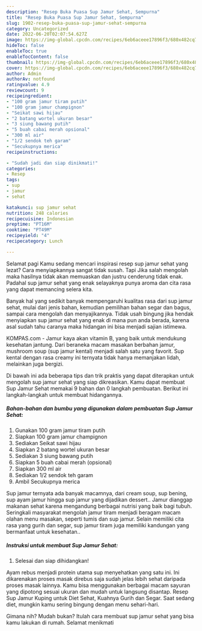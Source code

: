 ```yaml
---
description: "Resep Buka Puasa Sup Jamur Sehat, Sempurna"
title: "Resep Buka Puasa Sup Jamur Sehat, Sempurna"
slug: 1902-resep-buka-puasa-sup-jamur-sehat-sempurna
category: Uncategorized
date: 2022-06-20T02:07:54.627Z
image: https://img-global.cpcdn.com/recipes/6eb6aceee17896f3/680x482cq70/sup-jamur-sehat-foto-resep-utama.jpg
hideToc: false
enableToc: true
enableTocContent: false
thumbnail: https://img-global.cpcdn.com/recipes/6eb6aceee17896f3/680x482cq70/sup-jamur-sehat-foto-resep-utama.jpg
cover: https://img-global.cpcdn.com/recipes/6eb6aceee17896f3/680x482cq70/sup-jamur-sehat-foto-resep-utama.jpg
author: Admin
authorAv: notfound
ratingvalue: 4.9
reviewcount: 9
recipeingredient:
- "100 gram jamur tiram putih"
- "100 gram jamur champignon"
- "Seikat sawi hijau"
- "2 batang wortel ukuran besar"
- "3 siung bawang putih"
- "5 buah cabai merah opsional"
- "300 ml air"
- "1/2 sendok teh garam"
- "Secukupnya merica"
recipeinstructions:

- "Sudah jadi dan siap dinikmati!"
categories:
- Resep
tags:
- sup
- jamur
- sehat

katakunci: sup jamur sehat 
nutrition: 248 calories
recipecuisine: Indonesian
preptime: "PT16M"
cooktime: "PT49M"
recipeyield: "4"
recipecategory: Lunch

---
```



Selamat pagi Kamu sedang mencari inspirasi resep sup jamur sehat yang lezat? Cara menyiapkannya sangat tidak susah. Tapi Jika salah mengolah maka hasilnya tidak akan memuaskan dan justru cenderung tidak enak. Padahal sup jamur sehat yang enak selayaknya punya aroma dan cita rasa yang dapat memancing selera kita.


Banyak hal yang sedikit banyak mempengaruhi kualitas rasa dari sup jamur sehat, mulai dari jenis bahan, kemudian pemilihan bahan segar dan bagus, sampai cara mengolah dan menyajikannya. Tidak usah bingung jika hendak menyiapkan sup jamur sehat yang enak di mana pun anda berada, karena asal sudah tahu caranya maka hidangan ini bisa menjadi sajian istimewa.

KOMPAS.com - Jamur kaya akan vitamin B, yang baik untuk mendukung kesehatan jantung. Dari beraneka macam masakan berbahan jamur, mushroom soup (sup jamur kental) menjadi salah satu yang favorit. Sup kental dengan rasa creamy ini ternyata tidak hanya memanjakan lidah, melainkan juga bergizi.


Di bawah ini ada beberapa tips dan trik praktis yang dapat diterapkan untuk mengolah sup jamur sehat yang siap dikreasikan. Kamu dapat membuat Sup Jamur Sehat memakai 9 bahan dan 0 langkah pembuatan. Berikut ini langkah-langkah untuk membuat hidangannya.

<!--inarticleads1-->

##### Bahan-bahan dan bumbu yang digunakan dalam pembuatan Sup Jamur Sehat:

1. Gunakan 100 gram jamur tiram putih
1. Siapkan 100 gram jamur champignon
1. Sediakan Seikat sawi hijau
1. Siapkan 2 batang wortel ukuran besar
1. Sediakan 3 siung bawang putih
1. Siapkan 5 buah cabai merah (opsional)
1. Siapkan 300 ml air
1. Sediakan 1/2 sendok teh garam
1. Ambil Secukupnya merica


Sup jamur ternyata ada banyak macamnya, dari cream soup, sup bening, sup ayam jamur hingga sup jamur yang dijadikan dessert.. Jamur dianggap makanan sehat karena mengandung berbagai nutrisi yang baik bagi tubuh. Seringkali masyarakat mengolah jamur tiram menjadi beragam macam olahan menu masakan, seperti tumis dan sup jamur. Selain memiliki cita rasa yang gurih dan segar, sup jamur tiram juga memiliki kandungan yang bermanfaat untuk kesehatan.. 

<!--inarticleads2-->

##### Instruksi untuk membuat Sup Jamur Sehat:


1. Selesai dan siap dihidangkan!

Ayam rebus menjadi protein utama sup menyehatkan yang satu ini. Ini dikarenakan proses masak direbus saja sudah jelas lebih sehat daripada proses masak lainnya. Kamu bisa menggunakan berbagai macam sayuran yang dipotong sesuai ukuran dan mudah untuk langsung disantap. Resep Sup Jamur Kuping untuk Diet Sehat, Kuahnya Gurih dan Segar. Saat sedang diet, mungkin kamu sering bingung dengan menu sehari-hari. 

Gimana nih? Mudah bukan? Itulah cara membuat sup jamur sehat yang bisa kamu lakukan di rumah. Selamat menikmati
